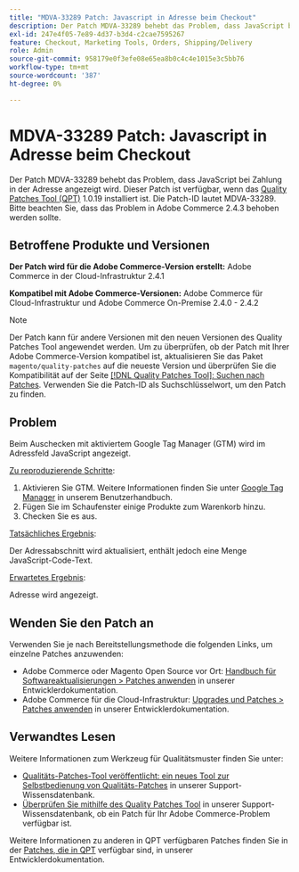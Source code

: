 ```yaml
---
title: "MDVA-33289 Patch: Javascript in Adresse beim Checkout"
description: Der Patch MDVA-33289 behebt das Problem, dass JavaScript bei Zahlung in der Adresse angezeigt wird. Dieser Patch ist verfügbar, wenn das [Quality Patches Tool (QPT)](/help/announcements/adobe-commerce-announcements/magento-quality-patches-released-new-tool-to-self-serve-quality-patches.md) 1.0.19 installiert ist. Die Patch-ID lautet MDVA-33289. Bitte beachten Sie, dass das Problem in Adobe Commerce 2.4.3 behoben werden sollte.
exl-id: 247e4f05-7e89-4d37-b3d4-c2cae7595267
feature: Checkout, Marketing Tools, Orders, Shipping/Delivery
role: Admin
source-git-commit: 958179e0f3efe08e65ea8b0c4c4e1015e3c5bb76
workflow-type: tm+mt
source-wordcount: '387'
ht-degree: 0%

---
```


# MDVA-33289 Patch: Javascript in Adresse beim Checkout

Der Patch MDVA-33289 behebt das Problem, dass JavaScript bei Zahlung in der Adresse angezeigt wird. Dieser Patch ist verfügbar, wenn das [Quality Patches Tool (QPT)](/help/announcements/adobe-commerce-announcements/magento-quality-patches-released-new-tool-to-self-serve-quality-patches.md) 1.0.19 installiert ist. Die Patch-ID lautet MDVA-33289. Bitte beachten Sie, dass das Problem in Adobe Commerce 2.4.3 behoben werden sollte.

## Betroffene Produkte und Versionen

**Der Patch wird für die Adobe Commerce-Version erstellt:** Adobe Commerce in der Cloud-Infrastruktur 2.4.1

**Kompatibel mit Adobe Commerce-Versionen:** Adobe Commerce für Cloud-Infrastruktur und Adobe Commerce On-Premise 2.4.0 - 2.4.2

>[!NOTE]
>
>Der Patch kann für andere Versionen mit den neuen Versionen des Quality Patches Tool angewendet werden. Um zu überprüfen, ob der Patch mit Ihrer Adobe Commerce-Version kompatibel ist, aktualisieren Sie das Paket `magento/quality-patches` auf die neueste Version und überprüfen Sie die Kompatibilität auf der Seite [[!DNL Quality Patches Tool]: Suchen nach Patches](https://devdocs.magento.com/quality-patches/tool.html#patch-grid). Verwenden Sie die Patch-ID als Suchschlüsselwort, um den Patch zu finden.

## Problem

Beim Auschecken mit aktiviertem Google Tag Manager (GTM) wird im Adressfeld JavaScript angezeigt.

<u>Zu reproduzierende Schritte</u>:

1. Aktivieren Sie GTM. Weitere Informationen finden Sie unter [Google Tag Manager](https://docs.magento.com/user-guide/marketing/google-tag-manager.html) in unserem Benutzerhandbuch.
1. Fügen Sie im Schaufenster einige Produkte zum Warenkorb hinzu.
1. Checken Sie es aus.

<u>Tatsächliches Ergebnis</u>:

Der Adressabschnitt wird aktualisiert, enthält jedoch eine Menge JavaScript-Code-Text.

<u>Erwartetes Ergebnis</u>:

Adresse wird angezeigt.

## Wenden Sie den Patch an

Verwenden Sie je nach Bereitstellungsmethode die folgenden Links, um einzelne Patches anzuwenden:

* Adobe Commerce oder Magento Open Source vor Ort: [Handbuch für Softwareaktualisierungen > Patches anwenden](https://devdocs.magento.com/guides/v2.4/comp-mgr/patching/mqp.html) in unserer Entwicklerdokumentation.
* Adobe Commerce für die Cloud-Infrastruktur: [Upgrades und Patches > Patches anwenden](https://devdocs.magento.com/cloud/project/project-patch.html) in unserer Entwicklerdokumentation.

## Verwandtes Lesen

Weitere Informationen zum Werkzeug für Qualitätsmuster finden Sie unter:

* [Qualitäts-Patches-Tool veröffentlicht: ein neues Tool zur Selbstbedienung von Qualitäts-Patches](/help/announcements/adobe-commerce-announcements/magento-quality-patches-released-new-tool-to-self-serve-quality-patches.md) in unserer Support-Wissensdatenbank.
* [Überprüfen Sie mithilfe des Quality Patches Tool](/help/support-tools/patches-available-in-qpt-tool/check-patch-for-magento-issue-with-magento-quality-patches.md) in unserer Support-Wissensdatenbank, ob ein Patch für Ihr Adobe Commerce-Problem verfügbar ist.

Weitere Informationen zu anderen in QPT verfügbaren Patches finden Sie in der [Patches, die in QPT](https://devdocs.magento.com/quality-patches/tool.html#patch-grid) verfügbar sind, in unserer Entwicklerdokumentation.

